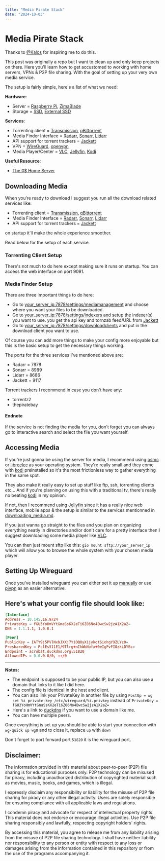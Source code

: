 ```yaml
---
title: "Media Pirate Stack"
date: "2024-10-03"
---
```


# Media Pirate Stack

Thanks to [@Kalos](https://www.youtube.com/@KalosLikesComputers) for inspiring me to do this.

This post was originally a repo but I want to clean up and only keep projects on there. Here you'll learn how to get accustomed to working with home servers, VPNs & P2P file sharing. With the goal of setting up your very own media service.

The setup is fairly simple, here's a list of what we need:

**Hardware**:
- Server = [Raspberry Pi](https://www.amazon.com.be/s?k=raspberry+pi), [ZimaBlade](https://shop.zimaboard.com/products/zimablade-single-board-server-for-cyber-native)
- Storage = [SSD](https://www.amazon.com.be/s?k=SSD), [External SSD](https://www.amazon.com.be/s?k=ssd+usb)

**Services**:
- Torrenting client = [Transmission](https://transmissionbt.com), [qBittorrent](https://www.qbittorrent.org/)
- Media Finder Interface = [Radarr](https://radarr.video/), [Sonarr](https://sonarr.tv/), [Lidarr](https://lidarr.audio/)
- API support for torrent trackers = [Jackett](https://github.com/Jackett/Jackett)
- VPN = [WireGuard](https://www.wireguard.com/), [openvpn](https://openvpn.net/)
- Media Player/Center = [VLC](https://www.videolan.org/), [Jellyfin](https://jellyfin.org/), [Kodi](https://kodi.tv/)

**Useful Resource**:
- [The 0$ Home Server](https://youtu.be/IuRWqzfX1ik?si=DbZxRGAes0HPLZP2)

## Downloading Media

When you're ready to download I suggest you run all the download related services like:
- Torrenting client = [Transmission](https://transmissionbt.com), [qBittorrent](https://www.qbittorrent.org/)
- Media Finder Interface = [Radarr](https://radarr.video/), [Sonarr](https://sonarr.tv/), [Lidarr](https://lidarr.audio/)
- API support for torrent trackers = [Jackett](https://github.com/Jackett/Jackett)

on startup it'll make the whole experience smoother.

Read below for the setup of each service.

### Torrenting Client Setup

There's not much to do here except making sure it runs on startup. You can access the web interface on port 9091.

### Media Finder Setup

There are three important things to do here:

- Go to [your_server_ip:7878/settings/mediamanagement]() and choose where you want your files to be downloaded.
- Go to [your_server_ip:7878/settings/indexers]() and setup the indexer(s) you want to use. you get the api key and tornzab feed/URL from [Jackett](https://github.com/Jackett/Jackett)
- Go to [your_server_ip:7878/settings/downloadclients]() and put in the download client you want to use.

Of course you can add more things to make your config more enjoyable but this is the basic setup to get the necessary things working.

The ports for the three services I've mentioned above are:

- Radarr = 7878
- Sonarr = 8989
- Lidarr = 8686
- Jackett = 9117

Torrent trackers I recommend in case you don't have any:

- torrentz2
- thepiratebay

#### Endnote

If the service is not finding the media for you, don't forget you can always go to interactive search and select the file you want yourself.

## Accessing Media

If you're just gonna be using the server for media, I recommend using [osmc](https://osmc.tv/) or [libreelec](https://libreelec.tv/) as your operating system. They're really small and they come with [kodi](https://kodi.tv/) preinstalled so it's the most frictionless way to gather everything in the same spot.

They also make it really easy to set up stuff like ftp, ssh, torrenting clients etc...
And if you're planning on using this with a traditional tv, there's really no beating [kodi](https://kodi.tv/) in my opinion.

If not, then I recommend using [Jellyfin](https://jellyfin.org/) since it has a really nice web interface, mobile apps & the setup is similar to the services mentionned in [downloading_media.md](https://github.com/pindjouf/mediapiratestack/blob/main/downloading_media.md).

If you just wanna go straight to the files and you plan on organizing everything neatly in directories and/or don't care for a pretty interface then I suggest downloading some media player like [VLC](https://www.videolan.org/).

You can then just mount sftp like this:
`gio mount sftp://your_server_ip` which will allow you to browse the whole system with your chosen media player.

## Setting Up Wireguard

Once you've installed wireguard you can either set it up [manually](https://www.wireguard.com/quickstart/#command-line-interface) or use [pivpn](https://www.pivpn.io/) as an easier alternative.

Here's what your config file should look like:
---
```conf
[Interface]
Address = 10.145.16.9/24
PrivateKey = fGU3YoHmVYtGnaSsKX2eTi6Z06No4BwcSw2jzA1X2aZ=
DNS = 1.1.1.1, 1.0.0.1

[Peer]
PublicKey = IATY9j5PVlNxbJXXj7YiOQOyXijykotSiohgY9ZLYz0=
PresharedKey = PclEs511E1/9Tlrg+nIhWbNofx+0eIgPvFIOzkLDYBc=
Endpoint = acrobat.duckdns.org:51820
AllowedIPs = 0.0.0.0/0, ::/0
```
___
**Notes:**

- The endpoint is supposed to be your public IP, but you can also use a domain that links to it like I did here.
- The config file is identical in the host and client.
- You can also link your PrivateKey in another file by using `PostUp = wg set %i private-key /etc/wireguard/%i.privkey` instead of `PrivateKey = fGU3YoHmVYtGnaSsKX2eTi6Z06No4BwcSw2jzA1X2aZ=`
- Here's a link to [duckdns](https://www.duckdns.org/) if you want to use a domain like me.
- You can have multiple peers.

Once everything is set up you should be able to start your connection with `wg-quick up wg0` and to close it, replace `up` with `down`

Don't forget to port forward port `51820` it is the wireguard port.

## Disclaimer:

The information provided in this material about peer-to-peer (P2P) file sharing is for educational purposes only. P2P technology can be misused for piracy, including unauthorized distribution of copyrighted material such as movies, music, books, and games, which is illegal.

I expressly disclaim any responsibility or liability for the misuse of P2P file sharing for piracy or any other illegal activity. Users are solely responsible for ensuring compliance with all applicable laws and regulations.

I condemn piracy and advocate for respect of intellectual property rights. This material does not endorse or encourage illegal activities. Use P2P file sharing responsibly and lawfully, respecting copyright holders' rights.

By accessing this material, you agree to release me from any liability arising from the misuse of P2P file sharing technology. I shall have neither liability nor responsibility to any person or entity with respect to any loss or damages arising from the information contained in this repository or from the use of the programs accompanying it.
